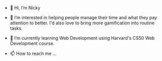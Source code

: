 - 👋 Hi, I’m Nicky
- 👀 I’m interested in helping people manage their time and what they pay attention to better. I'd also love to bring more gamification into routine tasks.
- 🌱 I’m currently learning Web Development using Harvard's CS50 Web Development course.


- 📫 How to reach me ...

<!---
infinicky-codes/infinicky-codes is a ✨ special ✨ repository because its `README.md` (this file) appears on your GitHub profile.
You can click the Preview link to take a look at your changes.
--->
